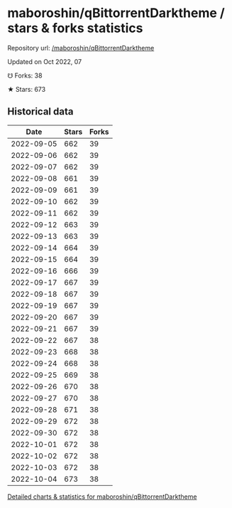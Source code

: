 # maboroshin/qBittorrentDarktheme / stars & forks statistics

Repository url: [/maboroshin/qBittorrentDarktheme](https://github.com/maboroshin/qBittorrentDarktheme)

Updated on Oct 2022, 07

☋ Forks: 38

★ Stars: 673

## Historical data
| Date | Stars | Forks |
|------|-------|-------|
| 2022-09-05 | 662 | 39 | 
| 2022-09-06 | 662 | 39 | 
| 2022-09-07 | 662 | 39 | 
| 2022-09-08 | 661 | 39 | 
| 2022-09-09 | 661 | 39 | 
| 2022-09-10 | 662 | 39 | 
| 2022-09-11 | 662 | 39 | 
| 2022-09-12 | 663 | 39 | 
| 2022-09-13 | 663 | 39 | 
| 2022-09-14 | 664 | 39 | 
| 2022-09-15 | 664 | 39 | 
| 2022-09-16 | 666 | 39 | 
| 2022-09-17 | 667 | 39 | 
| 2022-09-18 | 667 | 39 | 
| 2022-09-19 | 667 | 39 | 
| 2022-09-20 | 667 | 39 | 
| 2022-09-21 | 667 | 39 | 
| 2022-09-22 | 667 | 38 | 
| 2022-09-23 | 668 | 38 | 
| 2022-09-24 | 668 | 38 | 
| 2022-09-25 | 669 | 38 | 
| 2022-09-26 | 670 | 38 | 
| 2022-09-27 | 670 | 38 | 
| 2022-09-28 | 671 | 38 | 
| 2022-09-29 | 672 | 38 | 
| 2022-09-30 | 672 | 38 | 
| 2022-10-01 | 672 | 38 | 
| 2022-10-02 | 672 | 38 | 
| 2022-10-03 | 672 | 38 | 
| 2022-10-04 | 673 | 38 | 


[Detailed charts & statistics for maboroshin/qBittorrentDarktheme](https://reviewgithub.com/rep/maboroshin/qBittorrentDarktheme)

